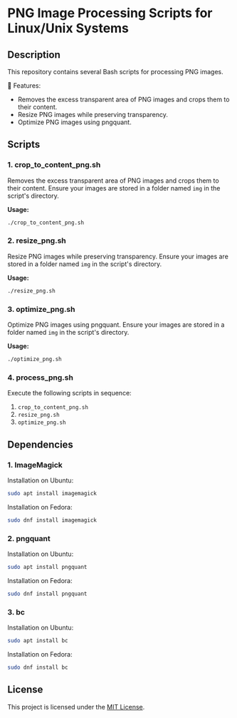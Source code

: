 
# PNG Image Processing Scripts for Linux/Unix Systems

## Description

This repository contains several Bash scripts for processing PNG images.

🚀 Features:
- Removes the excess transparent area of PNG images and crops them to their content.
- Resize PNG images while preserving transparency.
- Optimize PNG images using pngquant.

## Scripts

### 1. crop_to_content_png.sh

Removes the excess transparent area of PNG images and crops them to their content. Ensure your images are stored in a folder named `img` in the script's directory.

**Usage:**
```bash
./crop_to_content_png.sh
```

### 2. resize_png.sh

Resize PNG images while preserving transparency. Ensure your images are stored in a folder named `img` in the script's directory.

**Usage:**
```bash
./resize_png.sh
```

### 3. optimize_png.sh

Optimize PNG images using pngquant. Ensure your images are stored in a folder named `img` in the script's directory.

**Usage:**
```bash
./optimize_png.sh
```

### 4. process_png.sh

Execute the following scripts in sequence:

1. `crop_to_content_png.sh`
2. `resize_png.sh`
3. `optimize_png.sh`

## Dependencies

### 1. ImageMagick

Installation on Ubuntu:

```bash
sudo apt install imagemagick
```
Installation on Fedora:

```bash
sudo dnf install imagemagick
```

### 2. pngquant

Installation on Ubuntu:

```bash
sudo apt install pngquant
```
Installation on Fedora:

```bash
sudo dnf install pngquant
```

### 3. bc

Installation on Ubuntu:

```bash
sudo apt install bc
```
Installation on Fedora:

```bash
sudo dnf install bc
```

## License

This project is licensed under the [MIT License](https://opensource.org/licenses/MIT).